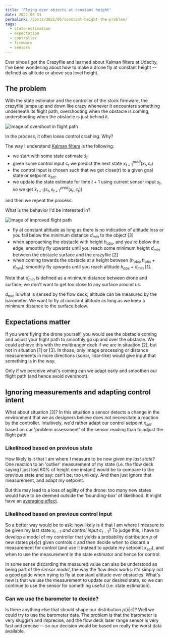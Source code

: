 ```yaml
---
title: 'Flying over objects at constant height'
date: 2021-05-31
permalink: /posts/2021/05/constant-height-the-problem/
tags:
  - state-estimation
  - expectation
  - controller
  - firmware
  - sensors
---
```


Ever since I got the Crazyflie and learned about Kalman filters at Udacity, I've been wondering about how to make a drone fly at constant height -- defined as
altitude or above sea level height.

## The problem

With the state estimator and the controller of the stock firmware, the crazyflie jumps up and down like crazy whenever it encounters something underneath its flight path, overshooting when the obstacle is coming, undershooting when the obstacle is just behind it.

![Image of overshoot in flight path](https://bot-motion.github.io/images/2021-05-blog/cf_baro_flight_path_problems.png)

In the process, it often loses control crashing. Why?

The way I understand [Kalman filters](https://arxiv.org/abs/1809.00037) is the following:

* we start with some state estimate $\hat x_t$
* given some control input $c_t$ we predict the next state $x^{pred}_{t+1}(x_t, c_t)$
* the control input is chosen such that we get close(r) to a given goal state or setpoint $x_{set}$.
* we update the state estimate for time $t+1$ using current sensor input $s_t$, so we get $\hat x_{t+1}(s_t, x^{pred}_{t+1}(x_t,c_t))$

and then we repeat the process.

What is the behavior I'd be interested in?

![Image of improved flight path](https://bot-motion.github.io/images/2021-05-blog/cf_baro_flight_path_improved.png)

* fly at constant altitude as long as there is no indication of altitude loss or you fall below the minimum distance $d_{min}$ to the object [3]
* when approaching the obstacle with height $h_{obs}$, and you're below the edge, smoothly fly upwards until you reach some minimum height $d_{min}$ between the obstacle surface and the crazyflie [2]
* when coming towards the obstacle at a height between $(h_{obs}, h_{obs}+d_{min})$, smoothly fly upwards until you reach altitude $h_{obs}+d_{min}$ [1]. 

Note that $d_{min}$ is defined as a minimum distance between drone and surface; we don't want to get too close to any surface around us. 

$d_{min}$ is what is sensed by the flow deck; altitude can be measured by the barometer.
We want to fly at constant altitude as long as we keep a minimum distance to the surface below.

## Expectations matter

If you were flying the drone yourself, you would see the obstacle coming and adjust your flight path to smoothly go up and over the obstacle. We could achieve this with the multiranger deck if we are in situation [2], but not in situation [1] or [3]. In those, only image processing or distance measurements in more directions (sonar, lidar-like) would give input that something is in the way.

Only if we perceive what's coming can we adapt early and smoothen our flight path (and hence avoid overshoot).

## Ignoring measurements and adapting control intent

What about situation [3]? In this situation a sensor detects a change in the environment that we as designers believe does not necessitate a reaction by the controller. Intuitively, we'd rather adapt our control setpoint $x_{set}$ based on our 'problem assessment' of the sensor reading than to adjust the flight path. 

### Likelihood based on previous state
How likely is it that I am where I measure to be now _given my last state_? One reaction to an 'outlier' measurement of my state (i.e. the flow deck saying I just lost 60% of height one instant) would be to compare to the previous state and say: can't be, too unlikely. And then just ignore that measurement, and adapt my setpoint. 

But this may lead to a loss of agility of the drone: too many new states would have to be deemed outside the 'bounding-box' of likelihood. It might have an [averaging effect](https://arxiv.org/abs/1809.00037). 

### Likelihood based on previous control input

So a better way would be to ask: how likely is it that I am where I measure to be given my last state $x_{t-1}$ _and control input_ $c_{t-1}$? To judge this, I have to develop a model of my controller that yields a probability distribution $p$ of new states $p(x\rvert c)$ given controls $c$ and then decide when to discard a measurement for control (and use it instead to update my setpoint $x_{set}$), and when to use the measurement in the state estimator and hence for control. 

In some sense discarding the measured value can also be understood as being part of the _sensor model_, the way the flow deck works: it's simply not a good guide when trying to fly at constant altitude over obstacles. What's new is that we use the measurement to update our desired state, so we can continue to use the sensor for something useful (i.e. state estimation). 

### Can we use the barometer to decide?

Is there anything else that should shape our distribution $p(x \rvert c)$? Well we could try to use the barometer data. The problem is that the barometer is very sluggish and imprecise, and the flow deck laser range sensor is very fast and precise -- so our decision would be based on really the worst data available.



